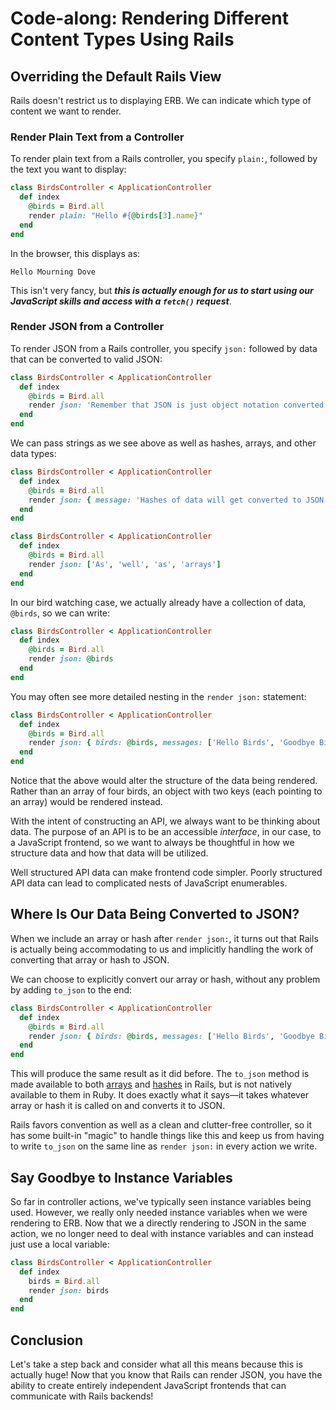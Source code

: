 # Code-along: Rendering Different Content Types Using Rails

## Overriding the Default Rails View

Rails doesn't restrict us to displaying ERB. We can indicate which type of content we want to render.

### Render Plain Text from a Controller

To render plain text from a Rails controller, you specify `plain:`, followed by the text you want to display:

```ruby
class BirdsController < ApplicationController
  def index
    @birds = Bird.all
    render plain: "Hello #{@birds[3].name}"
  end
end
```

In the browser, this displays as:

```text
Hello Mourning Dove
```

This isn't very fancy, but **_this is actually enough for us to start using our JavaScript skills and access with a `fetch()` request_**.

### Render JSON from a Controller

To render JSON from a Rails controller, you specify `json:` followed by data that can be converted to valid JSON:

```ruby
class BirdsController < ApplicationController
  def index
    @birds = Bird.all
    render json: 'Remember that JSON is just object notation converted to string data, so strings also work here'
  end
end
```

We can pass strings as we see above as well as hashes, arrays, and other data types:

```ruby
class BirdsController < ApplicationController
  def index
    @birds = Bird.all
    render json: { message: 'Hashes of data will get converted to JSON' }
  end
end
```

```ruby
class BirdsController < ApplicationController
  def index
    @birds = Bird.all
    render json: ['As', 'well', 'as', 'arrays']
  end
end
```

In our bird watching case, we actually already have a collection of data, `@birds`, so we can write:

```ruby
class BirdsController < ApplicationController
  def index
    @birds = Bird.all
    render json: @birds
  end
end
```

You may often see more detailed nesting in the `render json:` statement:

```ruby
class BirdsController < ApplicationController
  def index
    @birds = Bird.all
    render json: { birds: @birds, messages: ['Hello Birds', 'Goodbye Birds'] }
  end
end
```

Notice that the above would alter the structure of the data being rendered. Rather than an array of four birds, an object with two keys (each pointing to an array) would be rendered instead.

With the intent of constructing an API, we always want to be thinking about data. The purpose of an API is to be an accessible _interface_, in our case, to a JavaScript frontend, so we want to always be thoughtful in how we structure data and how that data will be utilized.

Well structured API data can make frontend code simpler. Poorly structured API data can lead to complicated nests of JavaScript enumerables.

## Where Is Our Data Being Converted to JSON?

When we include an array or hash after `render json:`, it turns out that Rails is actually being accommodating to us and implicitly handling the work of converting that array or hash to JSON.

We can choose to explicitly convert our array or hash, without any problem by adding `to_json` to the end:

```ruby
class BirdsController < ApplicationController
  def index
    @birds = Bird.all
    render json: { birds: @birds, messages: ['Hello Birds', 'Goodbye Birds'] }.to_json
  end
end
```

This will produce the same result as it did before. The `to_json` method is made available to both [arrays](https://apidock.com/rails/Array/to_json) and [hashes](https://apidock.com/rails/Hash/to_json) in Rails, but is not natively available to them in Ruby. It does exactly what it says—it takes whatever array or hash it is called on and converts it to JSON.

Rails favors convention as well as a clean and clutter-free controller, so it has some built-in "magic" to handle things like this and keep us from having to write `to_json` on the same line as `render json:` in every action we write.

## Say Goodbye to Instance Variables

So far in controller actions, we've typically seen instance variables being used. However, we really only needed instance variables when we were rendering to ERB. Now that we a directly rendering to JSON in the same action, we no longer need to deal with instance variables and can instead just use a local variable:

```ruby
class BirdsController < ApplicationController
  def index
    birds = Bird.all
    render json: birds
  end
end
```

## Conclusion

Let's take a step back and consider what all this means because this is actually huge! Now that you know that Rails can render JSON, you have the ability to create entirely independent JavaScript frontends that can communicate with Rails backends!
